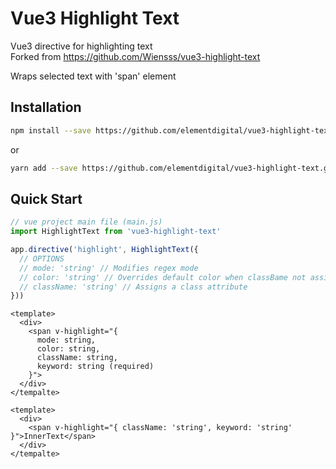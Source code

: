# Vue3 Highlight Text

Vue3 directive for highlighting text  
Forked from https://github.com/Wiensss/vue3-highlight-text

Wraps selected text with 'span' element

## Installation

```sh
npm install --save https://github.com/elementdigital/vue3-highlight-text.git
```
or
```sh
yarn add --save https://github.com/elementdigital/vue3-highlight-text.git
```

## Quick Start

```js
// vue project main file (main.js)
import HighlightText from 'vue3-highlight-text'

app.directive('highlight', HighlightText({
  // OPTIONS
  // mode: 'string' // Modifies regex mode
  // color: 'string' // Overrides default color when classBame not assigned,
  // className: 'string' // Assigns a class attribute
}))
```

```vue
<template>
  <div>
    <span v-highlight="{
      mode: string,
      color: string,
      className: string,
      keyword: string (required)
    }">
  </div>
</tempalte>
```

```vue
<template>
  <div>
    <span v-highlight="{ className: 'string', keyword: 'string' }">InnerText</span>
  </div>
</tempalte>
```
